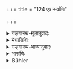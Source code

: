 +++
title = "124 एष सर्वाणि"

+++

<details><summary>गङ्गानथ-मूलानुवादः</summary>

He it is who, interpenetrating all beings, with his five forms, makes them, revolve constantly like a wheel, through birth, growth and decay.—(124)
</details>

<details><summary>मेधातिथिः</summary>

(पृथग् व्याख्यानं नास्ति।)
</details>

<details><summary>गङ्गानथ-भाष्यानुवादः</summary>

\[The *Bhāṣya* has nothing to say on this verse.\]
</details>

<details><summary>भारुचिः</summary>

> **एष सर्वाणि भूतानि पञ्चभिर् व्याप्य मूर्तिभिः ।**

महाभूताख्याभिः स्वकर्मक्लेशापक्षया

> **जन्मवृद्धिक्षयैर् नित्यं**

प्राणिनः

> **संसारयति चक्रवत्  ॥ १२.१२४ ॥**

तदुपभोगाय वा । अश्वप्रशासिता सर्वेषाम् इत्य् अवगम्यते । यथोक्तस्योपासनायोगस्योपसंहारम् अधुना प्रदर्शयन्न् इदं तत्फलम् आचष्टे ॥ १२.१२४ ॥
</details>

<details><summary>Bühler</summary>

124	He pervades all created beings in the five forms, and constantly makes them, by means of birth, growth and decay, revolve like the wheels (of a chariot).
</details>
